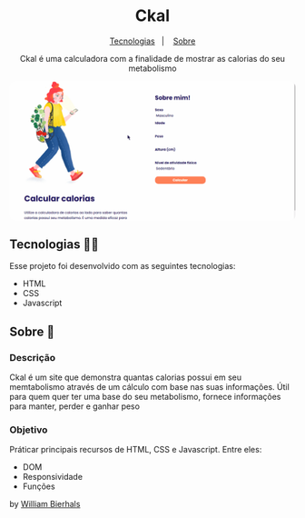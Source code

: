 <h1 align="center"> Ckal </h1>
<p align="center">
  <a href="#tecnologias-">Tecnologias</a>&nbsp;&nbsp;&nbsp;|&nbsp;&nbsp;&nbsp;
  <a href="#sobre-">Sobre</a>
</p>
<p align="center"> 
Ckal é uma calculadora com a finalidade de mostrar as calorias do seu metabolismo
</p>
<p align="center">
<img src="/assets/animation.gif" align="center" style="border-radius: 10px" />
</p>

## Tecnologias 👨‍💻 
Esse projeto foi desenvolvido com as seguintes tecnologias:
- HTML
- CSS
- Javascript

## Sobre 📖


### Descrição
Ckal é um site que demonstra quantas calorias possui em seu memtabolismo através de um cálculo com base nas suas informações. Útil para quem quer ter uma base do seu metabolismo, fornece informações para manter, perder e ganhar peso


### Objetivo
Práticar principais recursos de HTML, CSS e Javascript. Entre eles:

- DOM
- Responsividade
- Funções


by [William Bierhals](https://github.com/will1Zera)

